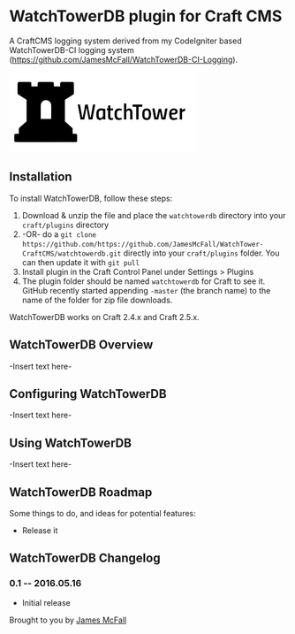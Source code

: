 # WatchTowerDB plugin for Craft CMS

A CraftCMS logging system derived from my CodeIgniter based WatchTowerDB-CI logging system (https://github.com/JamesMcFall/WatchTowerDB-CI-Logging).

![Screenshot](resources/images/watchtower-logo.png)

## Installation

To install WatchTowerDB, follow these steps:

1. Download & unzip the file and place the `watchtowerdb` directory into your `craft/plugins` directory
2.  -OR- do a `git clone https://github.com/https://github.com/JamesMcFall/WatchTower-CraftCMS/watchtowerdb.git` directly into your `craft/plugins` folder.  You can then update it with `git pull`
3. Install plugin in the Craft Control Panel under Settings > Plugins
4. The plugin folder should be named `watchtowerdb` for Craft to see it.  GitHub recently started appending `-master` (the branch name) to the name of the folder for zip file downloads.

WatchTowerDB works on Craft 2.4.x and Craft 2.5.x.

## WatchTowerDB Overview

-Insert text here-

## Configuring WatchTowerDB

-Insert text here-

## Using WatchTowerDB

-Insert text here-

## WatchTowerDB Roadmap

Some things to do, and ideas for potential features:

* Release it

## WatchTowerDB Changelog

### 0.1 -- 2016.05.16

* Initial release

Brought to you by [James McFall](http://mcfall.geek.nz)